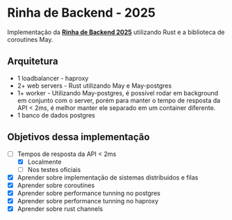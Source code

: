 # Rinha de Backend - 2025
Implementação da [**Rinha de Backend 2025**](https://github.com/zanfranceschi/rinha-de-backend-2025) utilizando Rust e a biblioteca de coroutines May.

## Arquitetura
- 1 loadbalancer - haproxy
- 2+ web servers - Rust utilizando May e May-postgres
- 1+ worker - Utilizando May-postgres, é possível rodar em background em conjunto com o server, porém para manter o tempo de resposta da API < 2ms, é melhor manter ele separado em um container diferente.
- 1 banco de dados postgres

## Objetivos dessa implementação
- [ ] Tempos de resposta da API < 2ms
    - [X] Localmente
    - [ ] Nos testes oficiais
- [X] Aprender sobre implementação de sistemas distribuidos e filas
- [X] Aprender sobre coroutines
- [X] Aprender sobre performance tunning no postgres
- [X] Aprender sobre performance tunning no haproxy
- [X] Aprender sobre rust channels
